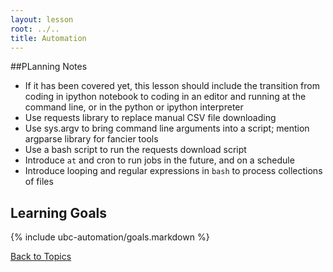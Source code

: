 ```yaml
---
layout: lesson
root: ../..
title: Automation
---
```


##PLanning Notes
<ul>
  <li>If it has been covered yet, this lesson should include the transition from coding in ipython notebook to coding in an editor and running at the command line, or in the python or ipython interpreter</li>
  <li>Use requests library to replace manual CSV file downloading</li>
  <li>Use sys.argv to bring command line arguments into a script; mention argparse library for fancier tools</li>
  <li>Use a bash script to run the requests download script</li>
  <li>Introduce <code>at</code> and cron to run jobs in the future, and on a schedule</li>
  <li>Introduce looping and regular expressions in <code>bash</code> to process collections of files</li>
</ul>


## Learning Goals
{% include ubc-automation/goals.markdown %}

[Back to Topics](../../index.html#topics)
